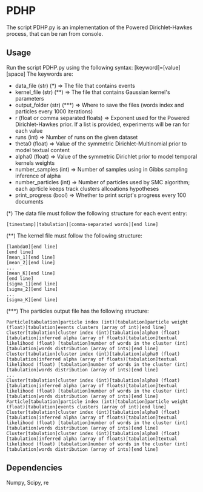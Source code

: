 # PDHP
The script PDHP.py is an implementation of the Powered Dirichlet-Hawkes process, that can be ran from console.

## Usage
Run the script PDHP.py using the following syntax: [keyword]=[value][space]
The keywords are:

- data_file (str) (*) => The file that contains events
- kernel_file (str) (**) => The file that contains Gaussian kernel's parameters
- output_folder (str) (***) => Where to save the files (words index and particles every 1000 iterations)
- r (float or comma separated floats) => Exponent used for the Powered Dirichlet-Hawkes prior. If a list is provided, experiments will be ran for each value
- runs (int) => Number of runs on the given dataset
- theta0 (float) => Value of the symmetric Dirichlet-Multinomial prior to model textual content
- alpha0 (float) => Value of the symmetric Dirichlet prior to model temporal kernels weights
- number_samples (int) => Number of samples using in Gibbs sampling inference of alpha
- number_particles (int) => Number of particles used by SMC algorithm; each aprticle keeps track clusters allcoations hypotheses
- print_progress (bool) => Whether to print script's progress every 100 documents


(*) The data file must follow the following structure for each event entry:
```
[timestamp][tabulation][comma-separated words][end line]
```

(**) The kernel file must follow the following structure:
```
[lambda0][end line]
[end line]
[mean_1][end line]
[mean_2][end line]
...
[mean_K][end line]
[end line]
[sigma_1][end line]
[sigma_2][end line]
...
[sigma_K][end line]
```


(***) The particles output file has the following structure:
```
Particle[tabulation]particle index (int)[tabulation]particle weight (float)[tabulation]events clusters (array of int)[end line]
Cluster[tabulation]cluster index (int)[tabulation]alpha0 (float)[tabulation]inferred alpha (array of floats)[tabulation]textual likelihood (float) [tabulation]number of words in the cluster (int)[tabulation]words distribution (array of ints)[end line]
Cluster[tabulation]cluster index (int)[tabulation]alpha0 (float)[tabulation]inferred alpha (array of floats)[tabulation]textual likelihood (float) [tabulation]number of words in the cluster (int)[tabulation]words distribution (array of ints)[end line]
...
Cluster[tabulation]cluster index (int)[tabulation]alpha0 (float)[tabulation]inferred alpha (array of floats)[tabulation]textual likelihood (float) [tabulation]number of words in the cluster (int)[tabulation]words distribution (array of ints)[end line]
Particle[tabulation]particle index (int)[tabulation]particle weight (float)[tabulation]events clusters (array of int)[end line]
Cluster[tabulation]cluster index (int)[tabulation]alpha0 (float)[tabulation]inferred alpha (array of floats)[tabulation]textual likelihood (float) [tabulation]number of words in the cluster (int)[tabulation]words distribution (array of ints)[end line]
Cluster[tabulation]cluster index (int)[tabulation]alpha0 (float)[tabulation]inferred alpha (array of floats)[tabulation]textual likelihood (float) [tabulation]number of words in the cluster (int)[tabulation]words distribution (array of ints)[end line]
```

## Dependencies
Numpy, Scipy, re







